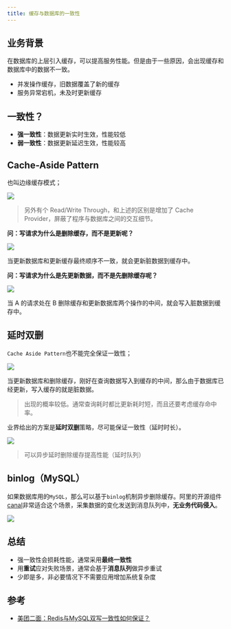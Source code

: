 ```yaml
---
title: 缓存与数据库的一致性
---
```


## 业务背景

在数据库的上层引入缓存，可以提高服务性能。但是由于一些原因，会出现缓存和数据库中的数据不一致。

- 并发操作缓存，旧数据覆盖了新的缓存
- 服务异常宕机，未及时更新缓存

## 一致性？

- **强一致性**：数据更新实时生效，性能较低
- **弱一致性**：数据更新延迟生效，性能较高

## Cache-Aside Pattern

也叫边缘缓存模式；

![](/images/ee23ad798cb3c20950ded1fb801e65c4.png)

> 另外有个 Read/Write Through，和上述的区别是增加了 Cache Provider，屏蔽了程序与数据库之间的交互细节。

**问：写请求为什么是删除缓存，而不是更新呢？**

![](/images/79db8458a16f02e8536a57fc0b460c56.png)

当更新数据库和更新缓存最终顺序不一致，就会更新脏数据到缓存中。

**问：写请求为什么是先更新数据，而不是先删除缓存呢？**

![](/images/81677e01799c8de3c3a7e1f517c3138b.png)

当 A 的请求处在 B 删除缓存和更新数据库两个操作的中间，就会写入脏数据到缓存中。

## 延时双删

`Cache Aside Pattern`也不能完全保证一致性；

![](/images/73321ee6a5baefa9dc08551d85bf8c7c.png)

当更新数据库和删除缓存，刚好在查询数据写入到缓存的中间，那么由于数据库已经更新，写入缓存的就是脏数据。

> 出现的概率较低。通常查询耗时都比更新耗时短，而且还要考虑缓存命中率。

业界给出的方案是**延时双删**策略，尽可能保证一致性（延时时长）。

![](/images/b9491b6af8ce6b69557717ac21d698bd.png)

> 可以异步延时删除缓存提高性能（延时队列）

## binlog（MySQL）

如果数据库用的`MySQL`，那么可以基于`binlog`机制异步删除缓存。阿里的开源组件[canal](https://github.com/alibaba/canal)非常适合这个场景，采集数据的变化发送到消息队列中，**无业务代码侵入**。

![](/images/a043d8e7dfdc632364438fdc9ee3cbe1.png)

## 总结

- 强一致性会损耗性能，通常采用**最终一致性**
- 用**重试**应对失败场景，通常会基于**消息队列**做异步重试
- 少即是多，非必要情况下不需要应用增加系统复杂度

## 参考

- [美团二面：Redis与MySQL双写一致性如何保证？](https://juejin.cn/post/6964531365643550751)